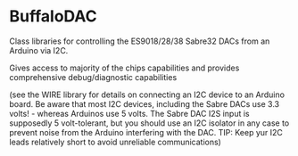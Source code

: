 # BuffaloDAC
Class libraries for controlling the ES9018/28/38 Sabre32 DACs from an Arduino via I2C.

Gives access to majority of the chips capabilities and provides comprehensive debug/diagnostic capabilities

(see the WIRE library for details on connecting an I2C device to an Arduino board. Be aware that most I2C devices, including the Sabre DACs use 3.3 volts! - whereas Arduinos use 5 volts. The Sabre DAC I2S input is supposedly 5 volt-tolerant, but you should use an I2C isolator in any case to prevent noise from the Arduino interfering with the DAC. TIP: Keep yur I2C leads relatively short to avoid unreliable communications)
